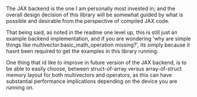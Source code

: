 The JAX backend is the one I am personally most invested in;
and the overall design decision of this library will be somewhat guided 
by what is possible and desirable from the perspective of compiled JAX code.

That being said, as noted in the readme one level up, 
this is still just an example backend implementation,
and if you are wondering 'why are simple things like multivector.basic_math_operation missing?',
its simply because it hasnt been required to get the examples in this library running.

One thing that id like to improve in future version of the JAX backend, is to be able to easily choose,
between struct-of-array versus array-of-struct memory layout for both multivectors and operators,
as this can have substantial performance implications depending on the device you are running on.
